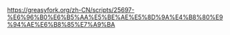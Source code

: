 https://greasyfork.org/zh-CN/scripts/25697-%E6%96%B0%E6%B5%AA%E5%BE%AE%E5%8D%9A%E4%B8%80%E9%94%AE%E6%B8%85%E7%A9%BA

